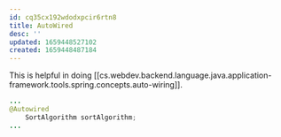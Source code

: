 ```yaml
---
id: cq35cx192wdodxpcir6rtn8
title: AutoWired
desc: ''
updated: 1659448527102
created: 1659448487184
---
```


This is helpful in doing [[cs.webdev.backend.language.java.application-framework.tools.spring.concepts.auto-wiring]].

```java
...
@Autowired
    SortAlgorithm sortAlgorithm;
...
```
